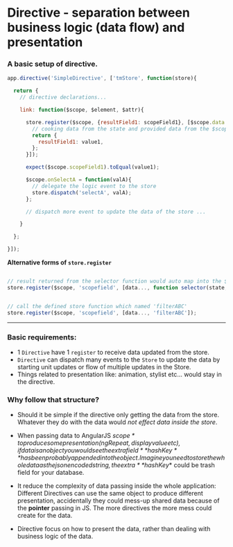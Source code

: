 Directive - separation between business logic (data flow) and presentation
==================

### A basic setup of directive.

```javascript
app.directive('SimpleDirective', ['tmStore', function(store){

  return {
    // directive declarations...

    link: function($scope, $element, $attr){

      store.register($scope, {resultField1: scopeField1}, [$scope.data..., function selector(state, data...){
        // cooking data from the state and provided data from the $scope.
        return {
          resultField1: value1,
        };
      }]);

      expect($scope.scopeField1).toEqual(value1);

      $scope.onSelectA = function(valA){
        // delegate the logic event to the store
        store.dispatch('selectA', valA);
      };

      // dispatch more event to update the data of the store ...

    }

  };

}]);
```

**Alternative forms of `store.register`**

```javascript

// result returned from the selector function would auto map into the $scope.scopefield
store.register($scope, 'scopefield', [data..., function selector(state, data...){}]);

```

```javascript

// call the defined store function which named 'filterABC'
store.register($scope, 'scopefield', [data..., 'filterABC']);

```

----------------

### Basic requirements:

* 1 `Directive` have 1 `register` to receive data updated from the store.
* `Directive` can dispatch many events to the `Store` to update the data by starting unit updates or flow of
 multiple updates in the Store.
* Things related to presentation like: animation, stylist etc... would stay in the directive.

### Why follow that structure?

* Should it be simple if the directive only getting the data from the store. Whatever they do with the data would _not
effect data inside the store_.

* When passing data to AngularJS *$scope* to produce some presentation (ngRepeat, display value etc), if data is an object
you would see the extra field **$$hashKey** has been probably appended into the object. Imagine you need to store the whole data
as the json encoded string, the extra **$hashKey** could be trash field for your database.

* It reduce the complexity of data passing inside the whole application: Different Directives can use the same object to
produce different presentation, accidentally they could mess-up shared data because of the **pointer** passing in JS.
The more directives the more mess could create for the data.

* Directive focus on how to present the data, rather than dealing with business logic of the data.




